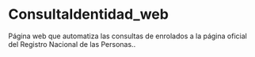 # ConsultaIdentidad_web

Página web que automatiza las consultas de enrolados a la página oficial del Registro Nacional de las Personas..